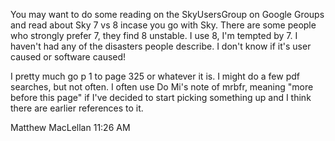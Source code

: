 
You may want to do some reading on the SkyUsersGroup on Google Groups and read about Sky 7 vs 8 incase you go with Sky. There are some people who strongly prefer 7, they find 8 unstable. I use 8, I'm tempted by 7. I haven't had any of the disasters people describe. I don't know if it's user caused or software caused!

I pretty much go p 1 to page 325 or whatever it is. I might do a few pdf searches, but not often. I often use Do Mi's note of mrbfr, meaning "more before this page" if I've decided to start picking something up and I think there are earlier references to it.

Matthew MacLellan
11:26 AM

